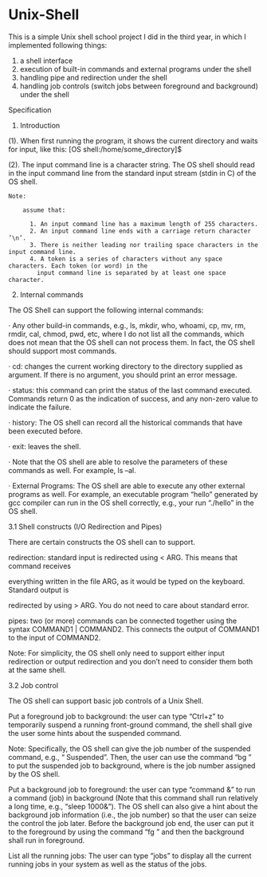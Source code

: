 Unix-Shell
==========
This is a simple Unix shell school project I did in the third year, in which I implemented following things:
  1. a shell interface
  2. execution of built-in commands and external programs under the shell
  3. handling pipe and redirection under the shell
  4. handling job controls (switch jobs between foreground and background) under the shell

Specification

1. Introduction

  (1). When first running the program, it shows the current directory and waits for input, like this:
      [OS shell:/home/some_directory]$
  
  (2). The input command line is a character string. The OS shell should read in the input command line
      from the standard input stream (stdin in C) of the OS shell.

    Note: 
    
        assume that:
        
          1. An input command line has a maximum length of 255 characters.
          2. An input command line ends with a carriage return character ’\n’.
          3. There is neither leading nor trailing space characters in the input command line.
          4. A token is a series of characters without any space characters. Each token (or word) in the
            input command line is separated by at least one space character.
2. Internal commands

The OS Shell can support the following internal commands:

· Any other build-in commands, e.g., ls, mkdir, who, whoami, cp, mv, rm, rmdir, cal,
  chmod, pwd, etc, where I do not list all the commands, which does not mean that the OS shell
  can not process them. In fact, the OS shell should support most commands.
  
· cd: changes the current working directory to the directory supplied as argument. If there is no
  argument, you should print an error message.
  
· status: this command can print the status of the last command executed. Commands return
  0 as the indication of success, and any non-zero value to indicate the failure.
  
· history: The OS shell can record all the historical commands that have been executed
  before.
  
· exit: leaves the shell.

· Note that the OS shell are able to resolve the parameters of these commands as well. For
  example, ls –al.
  
· External Programs: The OS shell are able to execute any other external programs as well. For example, an
  executable program “hello” generated by gcc compiler can run in the OS shell correctly, e.g.,
  your run “./hello” in the OS shell.

3.1 Shell constructs (I/O Redirection and Pipes)

There are certain constructs the OS shell can to support.

redirection:  standard input is redirected using < ARG. This means that command receives

everything written in the file ARG, as it would be typed on the keyboard. Standard output is

redirected by using > ARG. You do not need to care about standard error.

pipes:  two (or more) commands can be connected together using the syntax COMMAND1 |
COMMAND2. This connects the output of COMMAND1 to the input of COMMAND2.

Note: For simplicity, the OS shell only need to support either input redirection or output redirection
and you don’t need to consider them both at the same shell.

3.2 Job control

The OS shell can support basic job controls of a Unix Shell.

Put a foreground job to background:  the user can type “Ctrl+z” to temporarily suspend a running
front-ground command, the shell shall give the user some hints about the suspended command.

Note:
  Specifically, the OS shell can give the job number of the suspended command, e.g., “<JobNum>
  Suspended”. Then, the user can use the command “bg <JobNum>” to put the suspended job to
  background, where <JobNum> is the job number assigned by the OS shell.

Put a background job to foreground:  the user can type “command &” to run a command (job) in
background (Note that this command shall run relatively a long time, e.g., “sleep 1000&”). The
OS shell can also give a hint about the background job information (i.e., the job number) so that the
user can seize the control the job later. Before the background job end, the user can put it to the
foreground by using the command “fg <JobNum>” and then the background shall run in
foreground.

List all the running jobs:  The user can type “jobs” to display all the current running jobs in your
system as well as the status of the jobs.
